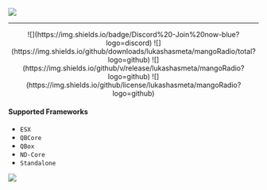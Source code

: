 ![](https://github.com/user-attachments/assets/24a3a0d6-c6d5-4f33-b2d5-1b36840bebad)

------------
<div align="center">
![](https://img.shields.io/badge/Discord%20-Join%20now-blue?logo=discord)
![](https://img.shields.io/github/downloads/lukashasmeta/mangoRadio/total?logo=github)
![](https://img.shields.io/github/v/release/lukashasmeta/mangoRadio?logo=github)
![](https://img.shields.io/github/license/lukashasmeta/mangoRadio?logo=github)
</div>

#### Supported Frameworks
- `ESX`
- `QBCore`
- `QBox`
- `ND-Core`
- `Standalone`

![](https://github.com/user-attachments/assets/255ac9f3-4176-4679-b524-f215d2ed0ee3)
